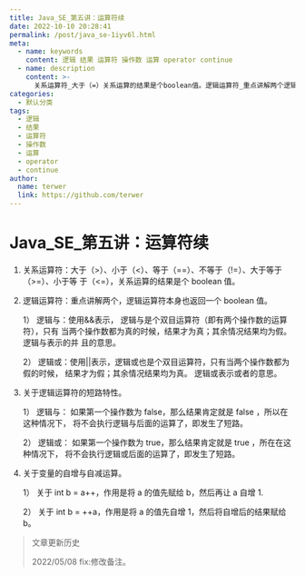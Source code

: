 ```yaml
---
title: Java_SE_第五讲：运算符续
date: 2022-10-10 20:28:41
permalink: /post/java_se-1iyv6l.html
meta:
  - name: keywords
    content: 逻辑 结果 运算符 操作数 运算 operator continue
  - name: description
    content: >-
      关系运算符_大于（=）关系运算的结果是个boolean值。逻辑运算符_重点讲解两个逻辑运算符本身也返回一个boolean值。）逻辑与_使用表示逻辑与是个双目运算符（即有两个操作数的运算符）只有当两个操作数都为真的时候结果才为真_其余情况结果均为假。逻辑与表示的并且的意思。）逻辑或_使用__表示逻辑或也是个双目运算符只有当两个操作数都为假的时候结果才为假_其余情况结果均为真。逻辑或表示或者的意思。关于逻辑运算符的短路特性。）逻辑与_如果第一个操作数为false那么结果肯定就是false所以在这种情况下将不会
categories:
  - 默认分类
tags:
  - 逻辑
  - 结果
  - 运算符
  - 操作数
  - 运算
  - operator
  - continue
author:
  name: terwer
  link: https://github.com/terwer
---
```

# Java_SE_第五讲：运算符续

1. 关系运算符：大于（>）、小于（<）、等于（==）、不等于（!=）、大于等于（>=）、小于等 于（<=），关系运算的结果是个 boolean 值。
2. 逻辑运算符：重点讲解两个，逻辑运算符本身也返回一个 boolean 值。   

    1） 逻辑与：使用&&表示， 逻辑与是个双目运算符（即有两个操作数的运算符），只有 当两个操作数都为真的时候，结果才为真；其余情况结果均为假。 逻辑与表示的并 且的意思。   

    2） 逻辑或：使用||表示，逻辑或也是个双目运算符，只有当两个操作数都为假的时候， 结果才为假；其余情况结果均为真。 逻辑或表示或者的意思。
3. 关于逻辑运算符的短路特性。   

    1） 逻辑与： 如果第一个操作数为 false，那么结果肯定就是 false ，所以在这种情况下， 将不会执行逻辑与后面的运算了，即发生了短路。   

    2） 逻辑或： 如果第一个操作数为 true，那么结果肯定就是 true ，所在在这种情况下， 将不会执行逻辑或后面的运算了，即发生了短路。
4. 关于变量的自增与自减运算。   

    1） 关于 int b = a++，作用是将 a 的值先赋给 b，然后再让 a  自增 1.   

    2） 关于 int b = ++a，作用是将 a 的值先自增 1，然后将自增后的结果赋给 b。

> 文章更新历史
>
> 2022/05/08 fix:修改备注。
